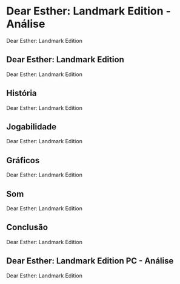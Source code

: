 ---
---

# Dear Esther: Landmark Edition - Análise

Dear Esther: Landmark Edition

## Dear Esther: Landmark Edition

Dear Esther: Landmark Edition

## História

Dear Esther: Landmark Edition

## Jogabilidade

Dear Esther: Landmark Edition

## Gráficos

Dear Esther: Landmark Edition

## Som

Dear Esther: Landmark Edition

## Conclusão

Dear Esther: Landmark Edition

## Dear Esther: Landmark Edition PC - Análise

Dear Esther: Landmark Edition
